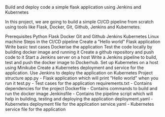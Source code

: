   Build and deploy code a simple flask application using Jenkins and Kubernetes

In this project, we are going to build a simple CI/CD pipeline from scratch using tools like Flask, Docker, Git, Github, Jenkins and Kubernetes.

Prerequisites
Python
Flask
Docker
Git and Github
Jenkins
Kubernetes
Linux machine
Steps in the CI/CD pipeline
Create a "Hello world" Flask application
Write basic test cases
Dockerise the application
Test the code locally by building docker image and running it
Create a github repository and push code to it
Start a Jenkins server on a host
Write a Jenkins pipeline to build, test and push the docker image to Dockerhub.
Set up Kubernetes on a host using Minikube
Create a Kubernetes deployment and service for the application.
Use Jenkins to deploy the application on Kubernetes
Project structure
app.py - Flask application which will print "Hello world" when you run it
test.py - Test cases for the application
requirements.txt - Contains dependencies for the project
Dockerfile - Contains commands to build and run the docker image
Jenkinsfile - Contains the pipeline script which will help in building, testing and deploying the application
deployment.yaml - Kubernetes deployment file for the application
service.yaml - Kubernetes service file for the application

